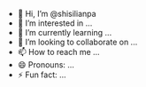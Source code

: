 - 👋 Hi, I’m @shisilianpa
- 👀 I’m interested in ...
- 🌱 I’m currently learning ...
- 💞️ I’m looking to collaborate on ...
- 📫 How to reach me ...
- 😄 Pronouns: ...
- ⚡ Fun fact: ...

<!---
shisilianpa/shisilianpa is a ✨ special ✨ repository because its `README.md` (this file) appears on your GitHub profile.
You can click the Preview link to take a look at your changes.
--->
